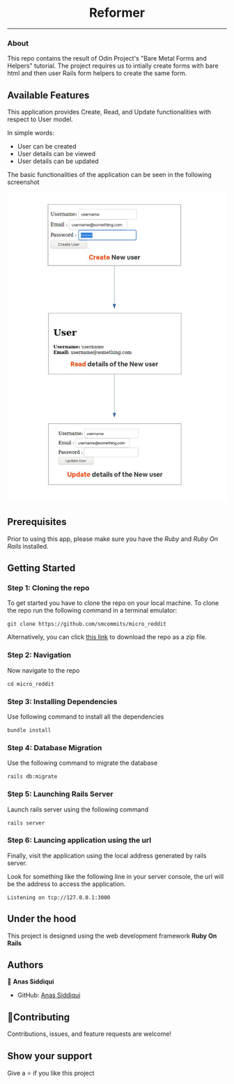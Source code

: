 <h1 align="center">Reformer</h1>

---

### About 
This repo contains the result of Odin Project's "Bare Metal Forms and Helpers" tutorial. The project requires us to intially create forms with bare html and then user Rails form helpers to create the same form.


## Available Features
This application provides Create, Read, and Update functionalities with respect to User model.

In simple words:
- User can be created
- User details can be viewed
- User details can be updated

The basic functionalities of the application can be seen in the following screenshot

![screen](./screen.jpg)



## Prerequisites
Prior to using this app, please make sure you have the _Ruby_ and _Ruby On Rails_ installed.

## Getting Started


### Step 1: Cloning the repo

To get started you have to clone the repo on your local machine. To clone the repo run the following command in a terminal emulator:
   
```
git clone https://github.com/smcommits/micro_reddit
```
       
Alternatively, you can click [this link](https://github.com/smcommits/re-former/archive/develop.zip) to download the repo as a zip file.

### Step 2: Navigation

Now navigate to the repo

```
cd micro_reddit
```

### Step 3: Installing Dependencies

Use following command to install all the dependencies

```
bundle install
```

### Step 4: Database Migration

Use the following command to migrate the database

```
rails db:migrate
```
### Step 5: Launching Rails Server

Launch rails server using the following command

```
rails server
```

### Step 6: Launcing application using the url

Finally, visit the application using the local address generated by rails server. 

Look for something like the following line in your server console, the url will be the address to access the application.

```
Listening on tcp://127.0.0.1:3000
```


## Under the hood
This project is designed using the web development framework **Ruby On Rails**

## Authors

👤 **Anas Siddiqui**

- GitHub: [Anas Siddiqui](https://github.com/smcommits)


## 🤝Contributing

Contributions, issues, and feature requests are welcome!

## Show your support

Give a ⭐️ if you like this project
